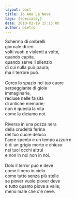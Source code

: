 ```yaml
---
layout: post
title: Io Amo La Neve
tags: [speciale,]
date: 2010-02-19 15:15:00
author: pietro
---
```

Schermo di ombrelli<br/>giornale di ieri<br/>volti vuoti e violenti a volte,<br/>quando capita,<br/>quando serve il silenzio<br/>di cui nulla può paura;<br/>ma il terrore può.<br/><br/>Cerco lo spazio nel tuo cuore<br/>serpeggiante di gioie<br/>immaginarie,<br/>recluse nelle falsità<br/>di antiche memorie;<br/>non è questa la vita<br/>come la diciamo noi.<br/><br/>Riversa in una pozza nera<br/>della crudeltà ferina<br/>del tuo cuore deluso<br/>l'aere spento e un tempo azzurro<br/>è di un grigio morto e chiuso<br/>nei tuoi occhi altrui<br/>e non in noi non in noi.<br/><br/>Dolo il terror può e deve<br/>come il nero in cielo<br/>come tutto senza più stelle<br/>se piover vuole piover deve<br/>e tutto quanto piove a valle;<br/>meno male che c'è neve.
